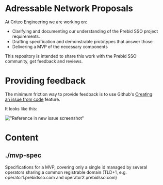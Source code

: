 # Adressable Network Proposals

At Criteo Engineering we are working on:
- Clarifying and documenting our understanding of the Prebid SSO project requirements.
- Drafting specification and demonstrable prototypes that answer those
- Delivering a MVP of the necessary components

This repository is intended to share this work with the Prebid SSO community, get feedback and reviews.

# Providing feedback

The minimum friction way to provide feedback is to use Github's
[Creating an issue from code](https://docs.github.com/en/issues/tracking-your-work-with-issues/creating-an-issue#creating-an-issue-from-code)
feature.

It looks like this:

!["Reference in new issue screenshot"](https://docs.github.com/assets/images/help/repository/open-new-issue-specific-line.png)

# Content

## ./mvp-spec

Specifications for a MVP, covering only a single id managed by several operators sharing a common registrable domain (TLD+1, e.g. operator1.prebidsso.com and operator2.prebidsso.com)
